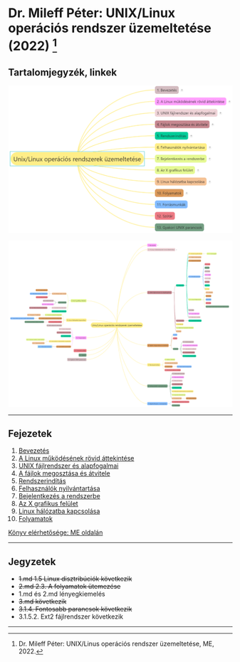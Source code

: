 # Dr. Mileff Péter: UNIX/Linux operációs rendszer üzemeltetése (2022) [^1]

## Tartalomjegyzék, linkek

![0](images/0.png)

![0_all](images/0_all.png)

---

## Fejezetek

1. [Bevezetés](1.md)
2. [A Linux működésének rövid áttekintése](2.md)
3. [UNIX fájlrendszer és alapfogalmai](3.md)
4. [A fájlok megosztása és átvitele](4.md)
5. [Rendszerindítás](5.md)
6. [Felhasználók nyilvántartása](6.md)
7. [Bejelentkezés a rendszerbe](7.md)
8. [Az X grafikus felület](8.md)
9. [Linux hálózatba kapcsolása](9.md)
10. [Folyamatok](10.md)

[Könyv elérhetősége: ME oldalán](https://users.iit.uni-miskolc.hu/~mileff/linux/Unix_Linux_rendszergazda_v0.95.pdf)

---

## Jegyzetek

* ~~1.md 1.5 Linux disztribúciók következik~~
* ~~2.md 2.3. A folyamatok ütemezése~~
* 1.md és 2.md lényegkiemelés
* ~~3.md következik~~
* ~~3.1.4. Fontosabb parancsok következik~~
* 3.1.5.2. Ext2 fájlrendszer következik

---
[^1]: Dr. Mileff Péter: UNIX/Linus operációs rendszer üzemeltetése, ME, 2022.